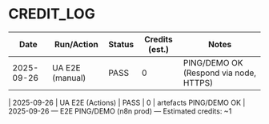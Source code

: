 # CREDIT_LOG

| Date       | Run/Action       | Status | Credits (est.) | Notes                                |
|------------|------------------|--------|----------------|--------------------------------------|
| 2025-09-26 | UA E2E (manual)  | PASS   | 0              | PING/DEMO OK (Respond via node, HTTPS) |

| 2025-09-26 | UA E2E (Actions) | PASS | 0 | artefacts PING/DEMO OK |
2025-09-26 — E2E PING/DEMO (n8n prod) — Estimated credits: ~1
